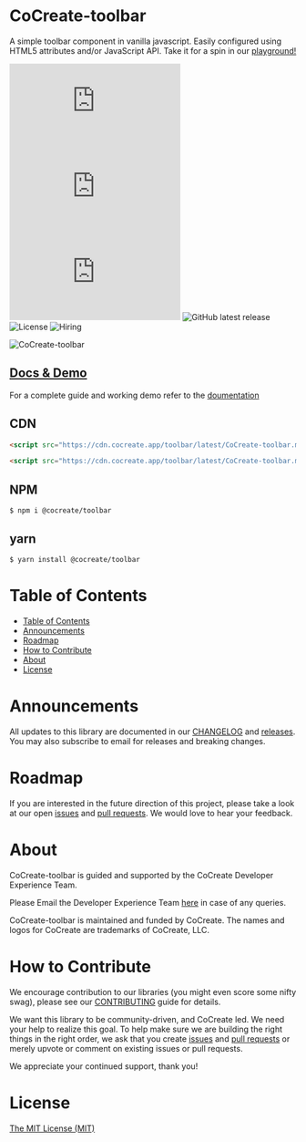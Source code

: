 # CoCreate-toolbar

A simple toolbar component in vanilla javascript. Easily configured using HTML5 attributes and/or JavaScript API. Take it for a spin in our [playground!](https://cocreate.app/docs/toolbar)

![minified](https://img.badgesize.io/https://cdn.cocreate.app/toolbar/latest/CoCreate-toolbar.min.js?style=flat-square&label=minified&color=orange)
![gzip](https://img.badgesize.io/https://cdn.cocreate.app/toolbar/latest/CoCreate-toolbar.min.js?compression=gzip&style=flat-square&label=gzip&color=yellow)
![brotli](https://img.badgesize.io/https://cdn.cocreate.app/toolbar/latest/CoCreate-toolbar.min.js?compression=brotli&style=flat-square&label=brotli)
![GitHub latest release](https://img.shields.io/github/v/release/CoCreate-app/CoCreate-toolbar?style=flat-square)
![License](https://img.shields.io/github/license/CoCreate-app/CoCreate-toolbar?style=flat-square)
![Hiring](https://img.shields.io/static/v1?style=flat-square&label=&message=Hiring&color=blueviolet)

![CoCreate-toolbar](https://cdn.cocreate.app/docs/CoCreate-toolbar.gif)

## [Docs & Demo](https://cocreate.app/docs/toolbar)

For a complete guide and working demo refer to the [doumentation](https://cocreate.app/docs/toolbar)

## CDN

```html
<script src="https://cdn.cocreate.app/toolbar/latest/CoCreate-toolbar.min.js"></script>
```

```html
<script src="https://cdn.cocreate.app/toolbar/latest/CoCreate-toolbar.min.css"></script>
```

## NPM

```shell
$ npm i @cocreate/toolbar
```

## yarn

```shell
$ yarn install @cocreate/toolbar
```

# Table of Contents

- [Table of Contents](#table-of-contents)
- [Announcements](#announcements)
- [Roadmap](#roadmap)
- [How to Contribute](#how-to-contribute)
- [About](#about)
- [License](#license)

<a name="announcements"></a>

# Announcements

All updates to this library are documented in our [CHANGELOG](https://github.com/CoCreate-app/CoCreate-toolbar/blob/master/CHANGELOG.md) and [releases](https://github.com/CoCreate-app/CoCreate-toolbar/releases). You may also subscribe to email for releases and breaking changes.

<a name="roadmap"></a>

# Roadmap

If you are interested in the future direction of this project, please take a look at our open [issues](https://github.com/CoCreate-app/CoCreate-toolbar/issues) and [pull requests](https://github.com/CoCreate-app/CoCreate-toolbar/pulls). We would love to hear your feedback.

<a name="about"></a>

# About

CoCreate-toolbar is guided and supported by the CoCreate Developer Experience Team.

Please Email the Developer Experience Team [here](mailto:develop@cocreate.app) in case of any queries.

CoCreate-toolbar is maintained and funded by CoCreate. The names and logos for CoCreate are trademarks of CoCreate, LLC.

<a name="contribute"></a>

# How to Contribute

We encourage contribution to our libraries (you might even score some nifty swag), please see our [CONTRIBUTING](https://github.com/CoCreate-app/CoCreate-toolbar/blob/master/CONTRIBUTING.md) guide for details.

We want this library to be community-driven, and CoCreate led. We need your help to realize this goal. To help make sure we are building the right things in the right order, we ask that you create [issues](https://github.com/CoCreate-app/CoCreate-toolbar/issues) and [pull requests](https://github.com/CoCreate-app/CoCreate-toolbar/pulls) or merely upvote or comment on existing issues or pull requests.

We appreciate your continued support, thank you!


<a name="license"></a>
# License

[The MIT License (MIT)](https://github.com/CoCreate-app/CoCreate-toolbar/blob/master/LICENSE)
